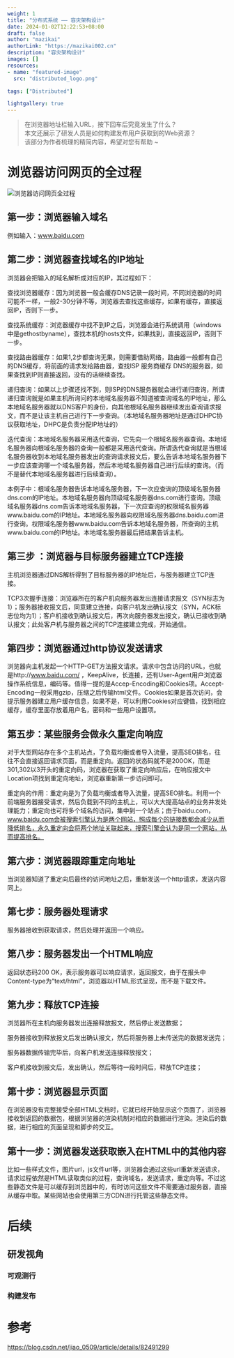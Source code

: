 ```yaml
---
weight: 1
title: "分布式系统 —— 容灾架构设计"
date: 2024-01-02T12:22:53+08:00
draft: false
author: "mazikai"
authorLink: "https://mazikai002.cn"
description: "容灾架构设计"
images: []
resources:
- name: "featured-image"
  src: "distributed_logo.png"

tags: ["Distributed"]

lightgallery: true
---
```


>在浏览器地址栏输入URL，按下回车后究竟发生了什么？</br>
>本文还展示了研发人员是如何构建发布用户获取到的Web资源？</br>
>该部分为作者梳理的精简内容，希望对您有帮助 ~ </br>

<!--more-->

# 浏览器访问网页的全过程
![浏览器访问网页全过程](浏览器访问网页过程.png)
## 第一步：浏览器输入域名
例如输入：www.baidu.com

## 第二步：浏览器查找域名的IP地址
浏览器会把输入的域名解析成对应的IP，其过程如下：

查找浏览器缓存：因为浏览器一般会缓存DNS记录一段时间，不同浏览器的时间可能不一样，一般2-30分钟不等，浏览器去查找这些缓存，如果有缓存，直接返回IP，否则下一步。

查找系统缓存：浏览器缓存中找不到IP之后，浏览器会进行系统调用（windows中是gethostbyname），查找本机的hosts文件，如果找到，直接返回IP，否则下一步。

查找路由器缓存：如果1,2步都查询无果，则需要借助网络，路由器一般都有自己的DNS缓存，将前面的请求发给路由器，查找ISP 服务商缓存 DNS的服务器，如果查找到IP则直接返回，没有的话继续查找。

递归查询：如果以上步骤还找不到，则ISP的DNS服务器就会进行递归查询，所谓递归查询就是如果主机所询问的本地域名服务器不知道被查询域名的IP地址，那么本地域名服务器就以DNS客户的身份，向其他根域名服务器继续发出查询请求报文，而不是让该主机自己进行下一步查询。（本地域名服务器地址是通过DHPC协议获取地址，DHPC是负责分配IP地址的）

迭代查询：本地域名服务器采用迭代查询，它先向一个根域名服务器查询。本地域名服务器向根域名服务器的查询一般都是采用迭代查询。所谓迭代查询就是当根域名服务器收到本地域名服务器发出的查询请求报文后，要么告诉本地域名服务器下一步应该查询哪一个域名服务器，然后本地域名服务器自己进行后续的查询。（而不是替代本地域名服务器进行后续查询）。

本例子中：根域名服务器告诉本地域名服务器，下一次应查询的顶级域名服务器dns.com的IP地址。本地域名服务器向顶级域名服务器dns.com进行查询。顶级域名服务器dns.com告诉本地域名服务器，下一次应查询的权限域名服务器www.baidu.com的IP地址。本地域名服务器向权限域名服务器dns.baidu.com进行查询。权限域名服务器www.baidu.com告诉本地域名服务器，所查询的主机www.baidu.com的IP地址。本地域名服务器最后把结果告诉主机。

## 第三步 ：浏览器与目标服务器建立TCP连接
主机浏览器通过DNS解析得到了目标服务器的IP地址后，与服务器建立TCP连接。

TCP3次握手连接：浏览器所在的客户机向服务器发出连接请求报文（SYN标志为1）；服务器接收报文后，同意建立连接，向客户机发出确认报文（SYN，ACK标志位均为1）；客户机接收到确认报文后，再次向服务器发出报文，确认已接收到确认报文；此处客户机与服务器之间的TCP连接建立完成，开始通信。

## 第四步：浏览器通过http协议发送请求
浏览器向主机发起一个HTTP-GET方法报文请求。请求中包含访问的URL，也就是http://www.baidu.com/ ，KeepAlive，长连接，还有User-Agent用户浏览器操作系统信息，编码等。值得一提的是Accep-Encoding和Cookies项。Accept-Encoding一般采用gzip，压缩之后传输html文件。Cookies如果是首次访问，会提示服务器建立用户缓存信息，如果不是，可以利用Cookies对应键值，找到相应缓存，缓存里面存放着用户名，密码和一些用户设置项。

## 第五步：某些服务会做永久重定向响应
对于大型网站存在多个主机站点，了负载均衡或者导入流量，提高SEO排名，往往不会直接返回请求页面，而是重定向。返回的状态码就不是200OK，而是301,302以3开头的重定向码，浏览器在获取了重定向响应后，在响应报文中Location项找到重定向地址，浏览器重新第一步访问即可。

重定向的作用：重定向是为了负载均衡或者导入流量，提高SEO排名。利用一个前端服务器接受请求，然后负载到不同的主机上，可以大大提高站点的业务并发处理能力；重定向也可将多个域名的访问，集中到一个站点；由于baidu.com，www.baidu.com会被搜索引擎认为是两个网站，照成每个的链接数都会减少从而降低排名，永久重定向会将两个地址关联起来，搜索引擎会认为是同一个网站，从而提高排名。

## 第六步：浏览器跟踪重定向地址
当浏览器知道了重定向后最终的访问地址之后，重新发送一个http请求，发送内容同上。

## 第七步：服务器处理请求
服务器接收到获取请求，然后处理并返回一个响应。

## 第八步：服务器发出一个HTML响应
返回状态码200 OK，表示服务器可以响应请求，返回报文，由于在报头中Content-type为“text/html”，浏览器以HTML形式呈现，而不是下载文件。

## 第九步：释放TCP连接
浏览器所在主机向服务器发出连接释放报文，然后停止发送数据；

服务器接收到释放报文后发出确认报文，然后将服务器上未传送完的数据发送完；

服务器数据传输完毕后，向客户机发送连接释放报文；

客户机接收到报文后，发出确认，然后等待一段时间后，释放TCP连接；

## 第十步：浏览器显示页面
在浏览器没有完整接受全部HTML文档时，它就已经开始显示这个页面了，浏览器接收到返回的数据包，根据浏览器的渲染机制对相应的数据进行渲染。渲染后的数据，进行相应的页面呈现和脚步的交互。

## 第十一步：浏览器发送获取嵌入在HTML中的其他内容
比如一些样式文件，图片url，js文件url等，浏览器会通过这些url重新发送请求，请求过程依然是HTML读取类似的过程，查询域名，发送请求，重定向等。不过这些静态文件是可以缓存到浏览器中的，有时访问这些文件不需要通过服务器，直接从缓存中取。某些网站也会使用第三方CDN进行托管这些静态文件。

# 后续
## 研发视角
### 可观测行
### 构建发布

# 参考
https://blog.csdn.net/jiao_0509/article/details/82491299